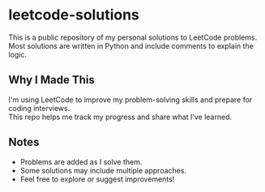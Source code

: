 # leetcode-solutions
This is a public repository of my personal solutions to LeetCode problems.  
Most solutions are written in Python and include comments to explain the logic.

## Why I Made This
I'm using LeetCode to improve my problem-solving skills and prepare for coding interviews.  
This repo helps me track my progress and share what I’ve learned.

## Notes
- Problems are added as I solve them.
- Some solutions may include multiple approaches.
- Feel free to explore or suggest improvements!
